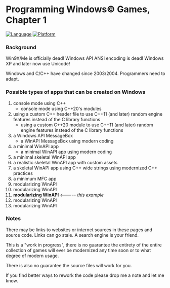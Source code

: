 # Programming Windows© Games, Chapter 1

[![Language](https://img.shields.io/badge/Language%20-C++-blue.svg)](https://github.com/GeorgePimpleton/Win32-games/)
[![Platform](https://img.shields.io/badge/Platform%20-Win32-blue.svg)](https://github.com/GeorgePimpleton/Win32-games/)

### Background

Win9X/Me is officially dead!  Windows API ANSI encoding is dead!  Windows XP and later now use Unicode!

Windows and C/C++ have changed since 2003/2004.  Programmers need to adapt.

### Possible types of apps that can be created on Windows

1. console mode using C++
    + console mode using C++20's modules
2. using a custom C++ header file to use C++11 (and later) random engine features instead of the C library functions
    + using a custom C\+\+20 module to use C++11 (and later) random engine features instead of the C library functions
3. a Windows API MessageBox
    + a WinAPI MessageBox using modern coding
4. a minimal WinAPI app
     + a minimal WinAPI app using modern coding
5. a minimal skeletal WinAPI app
6. a realistic skeletal WinAPI app with custom assets
7. a skeletal WinAPI app using C++ wide strings using modernized C++ practices 
8. a minimum MFC app
9. modularizing WinAPI
10. modularizing WinAPI
11. **modularizing WinAPI** *<----- this example*
12. modularizing WinAPI
13. modularizing WinAPI

### Notes

There may be links to websites or internet sources in these pages and source code. Links can go stale. A search engine is your friend.

This is a "work in progress", there is no guarantee the entirety of the entire collection of games will ever be modernized any time soon or to what degree of modern usage.

There is also no guarantee the source files will work for you.

If you find better ways to rework the code please drop me a note and let me know.
